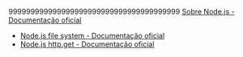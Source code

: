 999999999999999999999999999999999999999
[Sobre Node.js - Documentação oficial](https://nodejs.org/pt-br/about/)
* [Node.js file system - Documentação oficial](https://nodejs.org/api/fs.html)
* [Node.js http.get - Documentação oficial](https://nodejs.org/api/http.html#http_http_get_options_callback)

